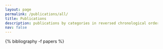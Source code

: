 ```yaml
---
layout: page
permalink: /publications/all/
title: Publications
description: publications by categories in reversed chronological order. generated by jekyll-scholar.
nav: false
---
```

<!-- _pages/publications.md -->
<div class="publications">

  {% bibliography -f papers %}

</div>
